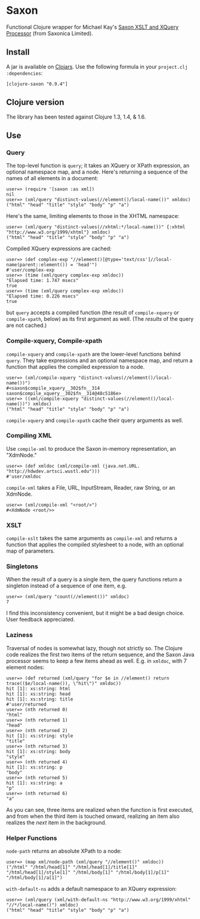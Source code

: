 Saxon
=====

Functional Clojure wrapper for Michael Kay's 
[Saxon XSLT and XQuery Processor][saxonica] (from Saxonica Limited). 

Install
-------

A jar is available on [Clojars](http://clojars.org). Use the following formula
in your `project.clj` `:dependencies`:

    [clojure-saxon "0.9.4"]

Clojure version
---------------

The library has been tested against Clojure 1.3, 1.4, & 1.6.


Use
---

### Query

The top-level function is `query`; it takes an XQuery or XPath expression, an 
optional namespace map, and a node. Here's returning a sequence of the names of 
all elements in a document:

    user=> (require '[saxon :as xml])
    nil
    user=> (xml/query "distinct-values(//element()/local-name())" xmldoc)
    ("html" "head" "title" "style" "body" "p" "a")

Here's the same, limiting elements to those in the XHTML namespace:

    user=> (xml/query "distinct-values(//xhtml:*/local-name())" {:xhtml "http://www.w3.org/1999/xhtml"} xmldoc)
    ("html" "head" "title" "style" "body" "p" "a")

Compiled XQuery expressions are cached:

    user=> (def complex-exp "//element()[@type='text/css']//local-name(parent::element()) = 'head'")
    #'user/complex-exp
    user=> (time (xml/query complex-exp xmldoc))
    "Elapsed time: 1.747 msecs"
    true
    user=> (time (xml/query complex-exp xmldoc))
    "Elapsed time: 0.226 msecs"
    true

but `query` accepts a compiled function (the result of `compile-xquery` or `compile-xpath`, 
below) as its first argument as well. (The *results* of the query are not cached.)


### Compile-xquery, Compile-xpath 

`compile-xquery` and `compile-xpath` are the lower-level functions behind `query`.
They take expressions and an optional namespace map, and return a function that applies
the compiled expression to a node. 

    user=> (xml/compile-xquery "distinct-values(//element()/local-name())")
    #<saxon$compile_xquery__302$fn__314 saxon$compile_xquery__302$fn__314@48c5186e>
    user=> ((xml/compile-xquery "distinct-values(//element()/local-name())") xmldoc)
    ("html" "head" "title" "style" "body" "p" "a")

`compile-xquery` and `compile-xpath` cache their query arguments as well. 

### Compiling XML

Use `compile-xml` to produce the Saxon in-memory representation, an "XdmNode." 

    user=> (def xmldoc (xml/compile-xml (java.net.URL. "http://hdwdev.artsci.wustl.edu")))
    #'user/xmldoc
    
`compile-xml` takes a File, URL, InputStream, Reader, raw String, or an XdmNode.

    user=> (xml/compile-xml "<root/>")
    #<XdmNode <root/>>


### XSLT

`compile-xslt` takes the same arguments as `compile-xml` and returns a function 
that applies the compiled stylesheet to a node, with an optional map of parameters.


### Singletons

When the result of a query is a single item, the query functions return a singleton
instead of a sequence of one item, e.g.

    user=> (xml/query "count(//element())" xmldoc)
    7

I find this inconsistency convenient, but it might be a bad design choice. User feedback 
appreciated.   


### Laziness

Traversal of nodes is somewhat lazy, though not strictly so. The Clojure code
realizes the first two items of the return sequence, and the Saxon Java processor 
seems to keep a few items ahead as well. E.g. in `xmldoc`, with 7 element nodes:

    user=> (def returned (xml/query "for $e in //element() return trace(($e/local-name()), \"hit\")" xmldoc))
    hit [1]: xs:string: html
    hit [1]: xs:string: head
    hit [1]: xs:string: title
    #'user/returned
    user=> (nth returned 0)
    "html"
    user=> (nth returned 1)
    "head"
    user=> (nth returned 2)
    hit [1]: xs:string: style
    "title"
    user=> (nth returned 3)
    hit [1]: xs:string: body
    "style"
    user=> (nth returned 4)
    hit [1]: xs:string: p
    "body"
    user=> (nth returned 5)
    hit [1]: xs:string: a
    "p"
    user=> (nth returned 6)
    "a"

As you can see, three items are realized when the function is first executed, and
from when the third item is touched onward, realizing an item also realizes the 
*next* item in the background.

  
### Helper Functions

`node-path` returns an absolute XPath to a node:

    user=> (map xml/node-path (xml/query "//element()" xmldoc))
    ("/html" "/html/head[1]" "/html/head[1]/title[1]" "/html/head[1]/style[1]" "/html/body[1]" "/html/body[1]/p[1]" "/html/body[1]/a[1]")
   
`with-default-ns` adds a default namespace to an XQuery expression:

    user=> (xml/query (xml/with-default-ns "http://www.w3.org/1999/xhtml" "//*/local-name()") xmldoc)
    ("html" "head" "title" "style" "body" "p" "a")
   


   [saxonica]: http://saxonica.com/
   [sfdl]: http://sourceforge.net/project/showfiles.php?group_id=29872&package_id=21888
